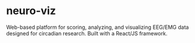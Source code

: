 # neuro-viz
Web-based platform for scoring, analyzing, and visualizing EEG/EMG data designed for circadian research. Built with a React/JS framework.
